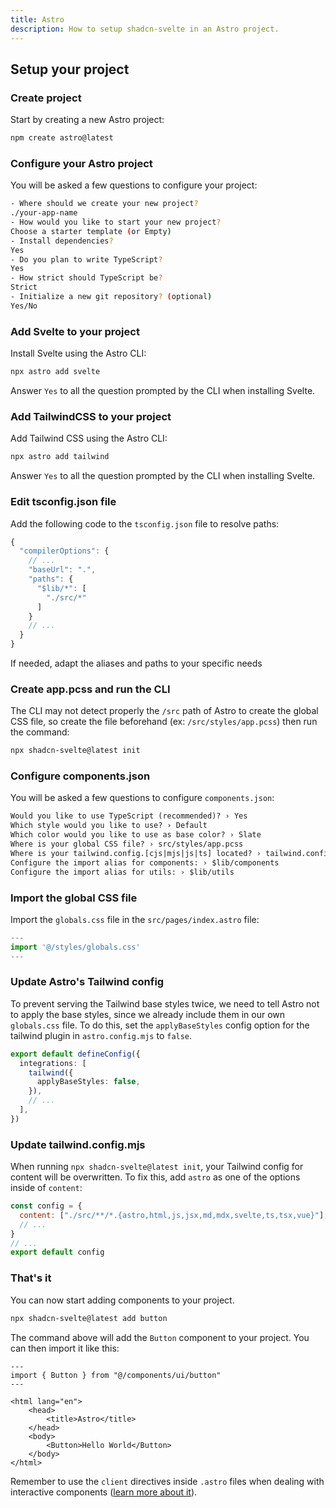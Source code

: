 ```yaml
---
title: Astro
description: How to setup shadcn-svelte in an Astro project.
---
```


<script>
  import { Alert, AlertDescription } from "$lib/registry/new-york/ui/alert";
  import { Callout } from "$lib/components/docs";
  import { Steps } from "$lib/components/docs";
</script>

## Setup your project

<Steps>

### Create project

Start by creating a new Astro project:

```bash
npm create astro@latest
```

### Configure your Astro project

You will be asked a few questions to configure your project:

```bash
- Where should we create your new project?
./your-app-name
- How would you like to start your new project?
Choose a starter template (or Empty)
- Install dependencies?
Yes
- Do you plan to write TypeScript?
Yes
- How strict should TypeScript be?
Strict
- Initialize a new git repository? (optional)
Yes/No
```

### Add Svelte to your project

Install Svelte using the Astro CLI:

```bash
npx astro add svelte
```
<Callout className="mt-4">

Answer `Yes` to all the question prompted by the CLI when installing Svelte.

</Callout>

### Add TailwindCSS to your project

Add Tailwind CSS using the Astro CLI:

```bash
npx astro add tailwind
```

<Callout className="mt-4">

Answer `Yes` to all the question prompted by the CLI when installing Svelte.

</Callout>

### Edit tsconfig.json file

Add the following code to the `tsconfig.json` file to resolve paths:

```ts title="tsconfig.json" {4-9} showLineNumbers
{
  "compilerOptions": {
    // ...
    "baseUrl": ".",
    "paths": {
      "$lib/*": [
        "./src/*"
      ]
    }
    // ...
  }
}
```

<Callout className="mt-4">

If needed, adapt the aliases and paths to your specific needs

</Callout>

### Create app.pcss and run the CLI

The CLI may not detect properly the `/src` path of Astro to create the global CSS file, so create the file beforehand (ex: `/src/styles/app.pcss`) then run the command:

```bash
npx shadcn-svelte@latest init
```

### Configure components.json

You will be asked a few questions to configure `components.json`:

```txt showLineNumbers
Would you like to use TypeScript (recommended)? › Yes
Which style would you like to use? › Default
Which color would you like to use as base color? › Slate
Where is your global CSS file? › src/styles/app.pcss
Where is your tailwind.config.[cjs|mjs|js|ts] located? › tailwind.config.mjs
Configure the import alias for components: › $lib/components
Configure the import alias for utils: › $lib/utils
```

### Import the global CSS file

Import the `globals.css` file in the `src/pages/index.astro` file:

```ts {2} showLineNumbers
---
import '@/styles/globals.css'
---
```

### Update Astro's Tailwind config


To prevent serving the Tailwind base styles twice, we need to tell Astro not to apply the base styles, since we already include them in our own `globals.css` file. To do this, set the `applyBaseStyles` config option for the tailwind plugin in `astro.config.mjs` to `false`.

```ts {3-5} showLineNumbers
export default defineConfig({
  integrations: [
    tailwind({
      applyBaseStyles: false,
    }),
    // ...
  ],
})
```

### Update tailwind.config.mjs

When running `npx shadcn-svelte@latest init`, your Tailwind config for content will be overwritten. To fix this, add `astro` as one of the options inside of `content`:

```js {1-4} showLineNumbers
const config = {
  content: ["./src/**/*.{astro,html,js,jsx,md,mdx,svelte,ts,tsx,vue}"],
  // ...
}
// ...
export default config
```

### That's it

You can now start adding components to your project.

```bash
npx shadcn-svelte@latest add button
```

The command above will add the `Button` component to your project. You can then import it like this:

```astro title="index.astro" {2,10} showLineNumbers
---
import { Button } from "@/components/ui/button"
---

<html lang="en">
	<head>
		<title>Astro</title>
	</head>
	<body>
		<Button>Hello World</Button>
	</body>
</html>
```

<Callout className="mt-4">

Remember to use the `client` directives inside `.astro` files when dealing with interactive components ([learn more about it](https://docs.astro.build/en/reference/directives-reference/#client-directives)).

</Callout>

</Steps>
